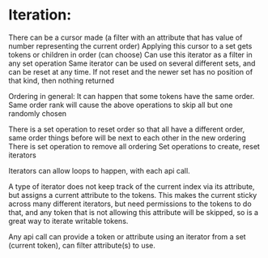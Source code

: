 # Iteration:

There can be a cursor made (a filter with an attribute that has value of number representing the current order)
Applying this cursor to a set gets tokens or children in order (can choose)
Can use this iterator as a filter in any set operation
Same iterator can be used on several different sets, and can be reset at any time. If not reset and the newer set has no position of that kind, then nothing returned


Ordering in general:
It can happen that some tokens have the same order.
Same order rank will cause the above operations to skip all but one randomly chosen

There is a set operation to reset order so that all have a different order, same order things before will be next to each other in the new ordering
There is set operation to remove all ordering
Set operations to create, reset iterators

Iterators can allow loops to happen, with each api call.

A type of iterator does not keep track of the current index via its attribute, but assigns a current attribute to the tokens. This makes the current sticky across many different iterators,
but need permissions to the tokens to do that, and any token that is not allowing this attribute will be skipped, so is a great way to iterate writable tokens.



Any api call can provide a token or attribute using an iterator from a set (current token), can filter attribute(s)  to use.